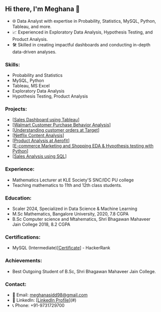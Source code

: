 ## Hi there, I'm Meghana 👋

- 🌐 Data Analyst with expertise in Probability, Statistics, MySQL, Python, Tableau, and more.
- 📈 Experienced in Exploratory Data Analysis, Hypothesis Testing, and Product Analysis.
- 🛠️ Skilled in creating impactful dashboards and conducting in-depth data-driven analyses.

### Skills:
- Probability and Statistics
- MySQL, Python
- Tableau, MS Excel
- Exploratory Data Analysis
- Hypothesis Testing, Product Analysis

### Projects:
- [[Sales Dashboard using Tableau](https://github.com/meghana-sid12/Sales-Dashboard.git)]
- [[Walmart Customer Purchase Behavior Analysis](https://github.com/meghana-sid12/Walmart-Customer-Purchase-Behavior-Analysis/blob/main/walmart_new.ipynb)]
- [[Understanding customer orders at Target](https://github.com/meghana-sid12/Understanding-customer-orders-at-Target.git)]
- [[Netflix Content Analysis](https://github.com/meghana-sid12/Netflix-Content-Analysis/blob/main/Copy_of_Business_Case_Netflix_Data_Exploration_and_Visualisation.ipynb)]
- [[Product Analysis at Aerofit](https://github.com/meghana-sid12/Product-Analysis-at-Aerofit/blob/main/aerofit%20(2).ipynb)]
- [[E-commerce Marketing and Shopping EDA & Hypothesis testing with Python](https://github.com/meghana-sid12/E-commerce-Marketing-and-Shopping-EDA-Hypothesis-Testing/blob/main/e_commerce_analysis.ipynb)]
- [[Sales Analysis using SQL]()]

### Experience:
- Mathematics Lecturer at KLE Society'S SNC/IDC PU college
- Teaching mathematics to 11th and 12th class students.

### Education:
- Scaler 2024, Specialized in Data Science & Machine Learning
- M.Sc Mathematics, Bangalore University, 2020, 7.8 CGPA
- B.Sc Computer science and Mtahematics, Shri Bhagawan Mahaveer Jain College 2018, 8.2 CGPA

### Certifications:
- MySQL (Intermediate)[[Certificate](https://www.hackerrank.com/certificates/b7c4086404a7)] - HackerRank

### Achievements:
- Best Outgoing Student of B.Sc, Shri Bhagawan Mahaveer Jain College.

### Contact:
- 📧 Email: meghanasidd98@gmail.com
- 📱 LinkedIn: [[LinkedIn Profile](https://www.linkedin.com/in/meghana-s-575278177/)](#)
- 📞 Phone: +91-9731729700
